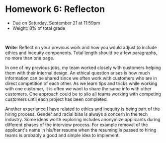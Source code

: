 # Homework 6: Reflecton

- Due on Saturday, September 21 at 11:59pm
- Weight: 8% of total grade

<br>

**Write**: Reflect on your previous work and how you would adjust to include ethics and inequity components. Total length should be a few paragraphs, no more than one page.

In one of my previous jobs, my team worked closely with customers helping them with their internal design. An ethical question arises is how much information can be shared since we often work with customers who are in direct competition of each other. As we learn tips and tricks while working with one customer, it is often we want to share the same info with other customers. One approach could be to silo all teams working with competing customers until each project has been completed.

Another experience I have related to ethics and inequity is being part of the hiring process. Gender and racial bias is always a concern in the tech industry. Some ideas worth exploring includes anonymize applicants during different phases of the interview process. For example removal of the applicant's name in his/her resume when the resuming is passed to hiring teams is probably a good and simple idea to implement.
